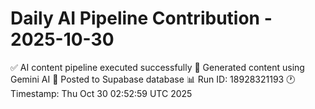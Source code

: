 # Daily AI Pipeline Contribution - 2025-10-30

✅ AI content pipeline executed successfully
🤖 Generated content using Gemini AI
💾 Posted to Supabase database
📊 Run ID: 18928321193
🕐 Timestamp: Thu Oct 30 02:52:59 UTC 2025
